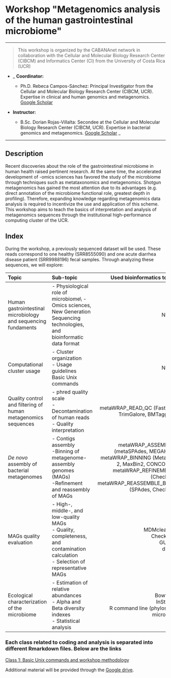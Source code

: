 # Workshop "Metagenomics analysis of the human gastrointestinal microbiome"

- - - -

> This workshop is organized by the CABANAnet network in collaboration with the Cellular and Molecular Biology Research Center (CIBCM) and Informatics Center (CI) from the University of Costa Rica (UCR)

* _ __Coordinator:__
  * Ph.D. Rebeca Campos-Sánchez: Principal Investigator from the Cellular and Molecular Biology Research Center (CIBCM, UCR). Expertise in clinical and human genomics and metagenomics. [Google Scholar](https://scholar.google.com/citations?user=5Jdh-RkAAAAJ&hl=en&oi=ao)

* __Instructor:__
  * B.Sc. Dorian Rojas-Villalta: Secondee at the Cellular and Molecular Biology Research Center (CIBCM, UCR). Expertise in bacterial genomics and metagenomics. [Google Scholar](https://scholar.google.com/citations?user=kyLnECwAAAAJ&hl=en) _

- - - -

## Description

Recent discoveries about the role of the gastrointestinal microbiome in human health raised pertinent research. At the same time, the accelerated development of -omics sciences has favored the study of the microbiome through techniques such as metataxonomics and metagenomics. Shotgun metagenomics has gained the most attention due to its advantages (e.g. direct annotation of the microbiome functional role, greatest depth in profiling). Therefore, expanding knowledge regarding metagenomics data analysis is required to incentivize the use and application of this scheme. This workshop aims to teach the basics of interpretation and analysis of metagenomics sequences through the institutional high-performance computing cluster of the UCR.

## Index

During the workshop, a previously sequenced dataset will be used. These reads correspond to one healthy (SRR8555090) and one acute diarrhea disease patient (SRR9988196) fecal samples. Through analyzing these sequences, we will explore:

Topic | Sub-topic | Used bioinformatics tools
:------|:--------|--------:
Human gastrointestinal microbiology and sequencing fundaments|- Physiological role of microbiome\ - Omics sciences, New Generation Sequencing technologies, and bioinformatic data format|None
Computational cluster usage|- Cluster organization<br>- Usage guidelines<br> Basic Unix commands|None
Quality control and filtering of human metagenomics sequences|- phred quality scale<br>- Decontamination of human reads<br>- Quality interpretation|metaWRAP_READ_QC (FastQC, TrimGalore, BMTagger)
_De novo_ assembly of bacterial metagenomes|- Contigs assembly<br>-Binning of metagenome-assembly genomes (MAGs)<br>-Refinement and reassembly of MAGs|metaWRAP_ASSEMBLY (metaSPAdes, MEGAHIT)<br>metaWRAP_BINNING (MetaBat 2, MaxBin2, CONCOCT)<br>metaWRAP_REFINEMENT (CheckM)<br>metaWRAP_REASSEMBLE_BINS (SPAdes, CheckM)
MAGs quality evaluation|- High-, middle-, and low-quality MAGs<br>- Quality, completeness, and contamination calculation<br>- Selection of representative MAGs|MDMcleaner<br>CheckM2<br>GUNC<br>dRep
Ecological characterization of the microbiome|- Estimation of relative abundances<br>- Alpha and Beta diversity indexes<br>- Statistical analysis|Bowtie2<br>InStrain<br>R command line (phyloseq, microviz)

### Each class related to coding and analysis is separated into different Rmarkdown files. Below are the links

[Class 1: Basic Unix commands and workshop methodology](docs/Class_1/Class1.md)

Additional material will be provided through the [Google drive](https://drive.google.com/drive/folders/1GJg8bVriWXvrmJ6LAp1R9m4SdZDVOEXl?usp=sharing).
